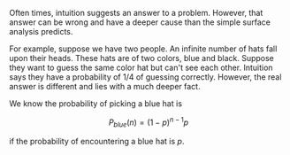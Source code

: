 
Often times, intuition suggests an answer to a problem. However, that answer
can be wrong and have a deeper cause than the simple surface analysis predicts.

For example, suppose we have two people. An infinite number of hats fall upon
their heads. These hats are of two colors, blue and black. Suppose they want to
guess the same color hat but can't see each other. Intuition says they have a
probability of $1/4$ of guessing correctly. However, the real answer is
different and lies with a much deeper fact.

<!--include image here-->

We know the probability of picking a blue hat is 

$$P_{blue}(n) = (1-p)^{n-1}p $$

if the probability of encountering a blue hat is $p$.


